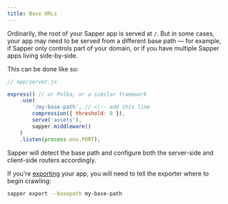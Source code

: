 ```yaml
---
title: Base URLs
---
```


Ordinarily, the root of your Sapper app is served at `/`. But in some cases, your app may need to be served from a different base path — for example, if Sapper only controls part of your domain, or if you have multiple Sapper apps living side-by-side.

This can be done like so:

```js
// app/server.js

express() // or Polka, or a similar framework
	.use(
		'/my-base-path', // <!-- add this line
		compression({ threshold: 0 }),
		serve('assets'),
		sapper.middleware()
	)
	.listen(process.env.PORT);
```

Sapper will detect the base path and configure both the server-side and client-side routers accordingly.

If you're [exporting](docs#exporting) your app, you will need to tell the exporter where to begin crawling:

```bash
sapper export --basepath my-base-path
```
